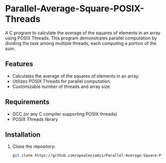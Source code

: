 # Parallel-Average-Square-POSIX-Threads

A C program to calculate the average of the squares of elements in an array using POSIX Threads. This program demonstrates parallel computation by dividing the task among multiple threads, each computing a portion of the sum.

## Features
- Calculates the average of the squares of elements in an array.
- Utilizes POSIX Threads for parallel computation.
- Customizable number of threads and array size.

## Requirements
- GCC (or any C compiler supporting POSIX threads)
- POSIX Threads library

## Installation
1. Clone the repository:
   ```sh
   git clone https://github.com/apoalexiadis/Parallel-Average-Square-POSIX-Threads.git

